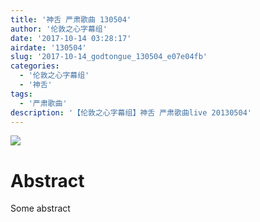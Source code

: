 ```yaml
---
title: '神舌 严肃歌曲 130504'
author: '伦敦之心字幕组'
date: '2017-10-14 03:28:17'
airdate: '130504'
slug: '2017-10-14_godtongue_130504_e07e04fb'
categories: 
  - '伦敦之心字幕组'
  - '神舌'
tags: 
  - '严肃歌曲'
description: '【伦敦之心字幕组】神舌 严肃歌曲live 20130504'
---
```


![](https://i.imgur.com/nh9Q3rR.jpg)
# Abstract
Some abstract
